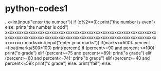 # python-codes1
. x=int(input("enter the number"))
if (x%2==0):
    print("the number is even")
else:
    print("the number is odd")
xxxxxxxxxxxxxxxxxxxxxxxxxxxxxxxxxxxxxxxxxxxxxxxxxxxxxxxxxxxxxxxxxxxxxxxxxxxxxxxxxxxxxxxxxxxxxxxxxxxxxxxxxxxxxxxxxxxxxxxxxxxxxxxxxxxxxxxxxx
marks=int(input("enter your marks"))
if(marks<=500):
    percent =float(marks/500*100)
    print(percent)
    if (percent>=90 and percent <=100):
        print("o grade")
    elif (percent>=75 and percent<=89):
        print("a grade")
    elif (percent>=60 and percent<=74):
        print("b grade")
    elif (percent>=40 and percent<=59):
        print("c grade")
    else:
        print("fail")
else:
